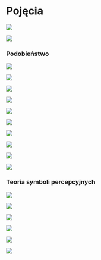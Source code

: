 # Pojęcia

![](../.gitbook/assets/zrzut-ekranu-2020-03-1-o-11.37.58.png)

![](../.gitbook/assets/zrzut-ekranu-2020-03-1-o-11.38.42.png)

### Podobieństwo

![](../.gitbook/assets/zrzut-ekranu-2020-03-1-o-11.43.44.png)

![](../.gitbook/assets/zrzut-ekranu-2020-03-1-o-11.43.55.png)

![](../.gitbook/assets/zrzut-ekranu-2020-03-1-o-11.44.41.png)

![](../.gitbook/assets/zrzut-ekranu-2020-03-1-o-11.47.31.png)

![](../.gitbook/assets/zrzut-ekranu-2020-03-1-o-11.50.05.png)

![](../.gitbook/assets/zrzut-ekranu-2020-03-1-o-11.53.18.png)

![](../.gitbook/assets/zrzut-ekranu-2020-03-1-o-11.54.10.png)

![](../.gitbook/assets/zrzut-ekranu-2020-03-1-o-11.54.57.png)

![](../.gitbook/assets/zrzut-ekranu-2020-03-1-o-11.57.46.png)

![](../.gitbook/assets/zrzut-ekranu-2020-03-1-o-12.00.06.png)

### Teoria symboli percepcyjnych

![](../.gitbook/assets/zrzut-ekranu-2020-03-1-o-12.34.11.png)

![](../.gitbook/assets/zrzut-ekranu-2020-03-1-o-12.36.26.png)

![](../.gitbook/assets/zrzut-ekranu-2020-03-1-o-12.36.46.png)

![](../.gitbook/assets/zrzut-ekranu-2020-03-1-o-12.39.07.png)

![](../.gitbook/assets/zrzut-ekranu-2020-03-1-o-12.58.18.png)

![](../.gitbook/assets/zrzut-ekranu-2020-03-1-o-13.01.34.png)

